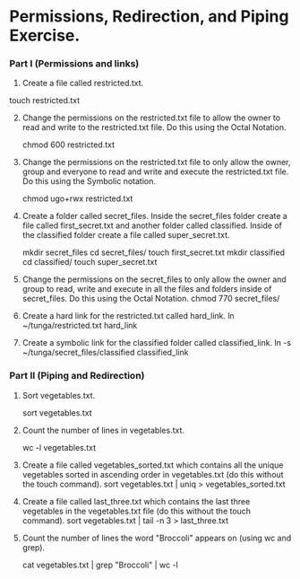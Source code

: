 #  Permissions, Redirection, and Piping Exercise.
### Part I (Permissions and links)

1. Create a file called restricted.txt.

  touch restricted.txt

2. Change the permissions on the restricted.txt file to allow the owner to read and write to the restricted.txt file. Do this using the Octal Notation.

   chmod 600 restricted.txt

3. Change the permissions on the restricted.txt file to only allow the owner, group and everyone to read and write and execute the restricted.txt file. Do this using the Symbolic notation.

   chmod ugo+rwx restricted.txt

4. Create a folder called secret_files. Inside the secret_files folder create a file called first_secret.txt and another folder called classified. Inside of the classified folder create a file called super_secret.txt.

   mkdir secret_files
   cd secret_files/
   touch first_secret.txt
   mkdir classified
   cd classified/
   touch super_secret.txt

5. Change the permissions on the secret_files to only allow the owner and group to read, write and execute in all the files and folders inside of secret_files. Do this using the Octal Notation.
   chmod 770 secret_files/  

6. Create a hard link for the restricted.txt called hard_link.
   ln ~/tunga/restricted.txt hard_link

7. Create a symbolic link for the classified folder called classified_link.
   ln -s ~/tunga/secret_files/classified classified_link

### Part II (Piping and Redirection)

1. Sort vegetables.txt.

   sort vegetables.txt

2. Count the number of lines in vegetables.txt.

   wc -l vegetables.txt

3. Create a file called vegetables_sorted.txt which contains all the unique vegetables sorted in ascending order in vegetables.txt (do this without the touch command).
     sort vegetables.txt | uniq > vegetables_sorted.txt

4. Create a file called last_three.txt which contains the last three vegetables in the vegetables.txt file (do this without the touch command).
   sort vegetables.txt | tail -n 3 > last_three.txt

5. Count the number of lines the word "Broccoli" appears on (using wc and grep).

   cat vegetables.txt | grep "Broccoli" | wc -l